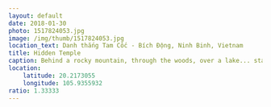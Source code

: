 ```yaml
---
layout: default
date: 2018-01-30
photo: 1517824053.jpg
image: /img/thumb/1517824053.jpg
location_text: Danh thắng Tam Cốc - Bích Động, Ninh Binh, Vietnam
title: Hidden Temple
caption: Behind a rocky mountain, through the woods, over a lake... stands this little temple!<br /><br />On the roof you can see small dragons and a unicorn protecting the building.
location:
    latitude: 20.2173055
    longitude: 105.9355932
ratio: 1.33333
---
```

